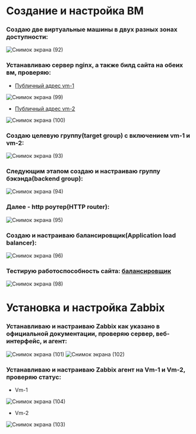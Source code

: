# Создание и настройка ВМ

### Создаю две виртуальные машины в двух разных зонах доступности: 
![Снимок экрана (92)](https://github.com/AleksandrShirobokov/sysAdmin/assets/69298696/4e1edd19-0991-49d5-8cc5-d8a3c4ddba43)
### Устанавливаю сервер nginx, а также билд сайта на обеих вм, проверяю:
- [Публичный адрес vm-1](http://51.250.85.112)

![Снимок экрана (99)](https://github.com/AleksandrShirobokov/sysAdmin/assets/69298696/c62d0940-3f2c-469f-8631-12b757b8495f)
- [Публичный адрес vm-2](http://158.160.12.119)

![Снимок экрана (100)](https://github.com/AleksandrShirobokov/sysAdmin/assets/69298696/a304b7ad-31d7-4de7-a451-5f3d937be6aa)

### Создаю целевую группу(target group) с включением vm-1 и vm-2:

![Снимок экрана (93)](https://github.com/AleksandrShirobokov/sysAdmin/assets/69298696/61225c99-079a-4a70-bac4-cf881f895170)
### Следующим этапом создаю и настраиваю группу бэкэнда(backend group):

![Снимок экрана (94)](https://github.com/AleksandrShirobokov/sysAdmin/assets/69298696/df3f979e-95fc-489e-8bca-a04295a1d235)
### Далее - http роутер(HTTP router):

![Снимок экрана (95)](https://github.com/AleksandrShirobokov/sysAdmin/assets/69298696/2db111d7-1f13-47d5-a381-38cc5fc3c7a7)
### Создаю и настраиваю балансировщик(Application load balancer):

![Снимок экрана (96)](https://github.com/AleksandrShirobokov/sysAdmin/assets/69298696/6113d7f1-02fc-4448-9701-ee139f0310cf)
### Тестирую работоспособность сайта: [балансировщик](http://158.160.109.82)

![Снимок экрана (98)](https://github.com/AleksandrShirobokov/sysAdmin/assets/69298696/2c7bb1a0-d6dd-475d-8c5e-1fb634813430)

# Установка и настройка Zabbix

### Устанавливаю и настраиваю Zabbix как указано в официальной документации, проверяю сервер, веб-интерфейс, и агент:

![Снимок экрана (101)](https://github.com/AleksandrShirobokov/sysAdmin/assets/69298696/d0bb874b-1bc4-4ec6-b149-1334d2f89dc0)
![Снимок экрана (102)](https://github.com/AleksandrShirobokov/sysAdmin/assets/69298696/12653398-0ce9-4b43-96eb-2f636d07ab11)

### Устанавливаю и настраиваю Zabbix агент на Vm-1 и Vm-2, проверяю статус:
- Vm-1

![Снимок экрана (104)](https://github.com/AleksandrShirobokov/sysAdmin/assets/69298696/5555c620-a65b-4af7-ba9e-112c97c140f7)
  
- Vm-2

![Снимок экрана (103)](https://github.com/AleksandrShirobokov/sysAdmin/assets/69298696/7d217832-c320-4e6b-b641-a8e64463b831)
